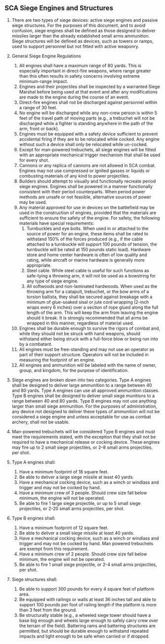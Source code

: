 ## SCA Siege Engines and Structures
1. There are two types of siege devices: active siege engines and passive siege structures. For the purposes of this document, and to avoid confusion, siege engines shall be defined as those designed to deliver missiles larger than the already established small arms ammunition. Siege structures will be defined as devices, such as towers or ramps, used to support personnel but not fitted with active weaponry.

2. General Siege Engine Regulations
    1. All engines shall have a maximum range of 80 yards. This is especially important in direct-fire weapons, where range greater than this often results in safety concerns involving extreme minimum-range impact.
    2. Engines and their projectiles shall be inspected by a warranted Siege Marshal before being used at that event and after any modifications are made to the engine during the course of an event.
    3. Direct-fire engines shall not be discharged against personnel within a range of 30 feet.
    4. No engine will be discharged while any non-crew person is within 5 feet of the travel path of moving parts (e.g., a trebuchet will not be discharged while a fighter is standing anywhere in the path of the arm, front or back).
    5. Engines must be equipped with a safety device sufficient to prevent accidental firing if they are to be relocated while cocked. Any engine without such a device shall only be relocated while un-cocked.
    6. Except for man-powered trebuchets, all siege engines will be fitted with an appropriate mechanical trigger mechanism that shall be used for every shot.
    7. Cannons or any replica of cannons are not allowed in SCA combat. Engines may not use compressed or ignited gasses or liquids or combusting materials of any kind to power projectiles.
    8. Builders should attempt to visually and functionally recreate period siege engines. Engines shall be powered in a manner functionally consistent with their period counterparts. When period power methods are unsafe or not feasible, alternative sources of power may be used.
    9. Any material approved for use in devices on the battlefield may be used in the construction of engines, provided that the materials are sufficient to ensure the safety of the engine. For safety, the following materials have special requirements:
        1. Turnbuckles and eye bolts. When used in or attached to the source of power for an engine, these items shall be rated to withstand 150% of the forces produced (e.g., if the cable attached to a turnbuckle will support 100 pounds of tension, the turnbuckle will be rated at 150 pounds static load). Hardware store and home center hardware is often of low quality and rating, while aircraft or marine hardware is generally more appropriate.
        2. Steel cable. While steel cable is useful for such functions as safe-tying a throwing arm, it will not be used as a bowstring for any type of siege engine.
        3. All softwoods and non-laminated hardwoods. When used as the throwing arm for a catapult, trebuchet, or the bow arms of a torsion ballista, they shall be secured against breakage with a minimum of glue-soaked sisal or jute cord wrapping (2-inch wraps every 6 inches) over a section of rope glued along the full length of the arm. This will keep the arm from leaving the engine should it break. It is strongly recommended that all arms be wrapped in this manner, regardless of material used.
    10. Engines shall be durable enough to survive the rigors of combat and, while they should not be struck with hand weapons, should withstand either being struck with a full-force blow or being run into by a combatant.
    11. All engines must be free-standing and may not use an operator as part of their support structure. Operators will not be included in measuring the footprint of an engine.
    12. All engines and ammunition will be labeled with the name of owner, group, and kingdom, for the purpose of identification.
3. Siege engines are broken down into two categories. Type A engines shall be designed to deliver large ammunition to a range between 40 and 80 yards. Type A engines can use all approved ammunition classes. Type B engines shall be designed to deliver small siege munitions to a range between 40 and 80 yards. Type B engines may not use anything larger than small siege ammunition. For the purposes of administration, any device not designed to deliver these types of ammunition will not be considered a siege engine and unless acceptable for use as combat archery, shall not be usable.
4. Man-powered trebuchets will be considered Type B engines and must meet the requirements stated, with the exception that they shall not be required to have a mechanical release or cocking device. These engines may fire up to 2 small siege projectiles, or 2–8 small arms projectiles, per shot.
5. Type A engines shall:
    1. Have a minimum footprint of 18 square feet.
    2. Be able to deliver a large siege missile at least 40 yards.
    3. Have a mechanical cocking device, such as a winch or windlass and trigger and may not be cocked by hand.
    4. Have a minimum crew of 3 people. Should crew size fall below minimum, the engine will not be operated.
    5. Be able to fire 1 large siege projectile, or up to 5 small siege projectiles, or 2-20 small arms projectiles, per shot.
6. Type B engines shall:
    1. Have a minimum footprint of 12 square feet.
    2. Be able to deliver a small siege missile at least 40 yards.
    3. Have a mechanical cocking device, such as a winch or windlass and trigger and may not be cocked by hand. Man powered trebuchets are exempt from this requirement.
    4. Have a minimum crew of 2 people. Should crew size fall below minimum, the engine will not be operated.
    5. Be able to fire 1 small siege projectile, or 2-4 small arms projectiles, per shot.
7. Siege structures shall:
    1. Be able to support 300 pounds for every 4 square feet of platform area.
    2. Be equipped with railings or walls at least 36 inches tall and able to support 100 pounds per foot of railing length if the platform is more than 3 feet from the ground.
    3. Be structurally stable (e.g., a wheeled siege tower should have a base big enough and wheels large enough to safely carry crew over the terrain of the field).  Battering rams and battering structures are permitted, but should be durable enough to withstand repeated impacts and light enough to be safe when carried or if dropped.

